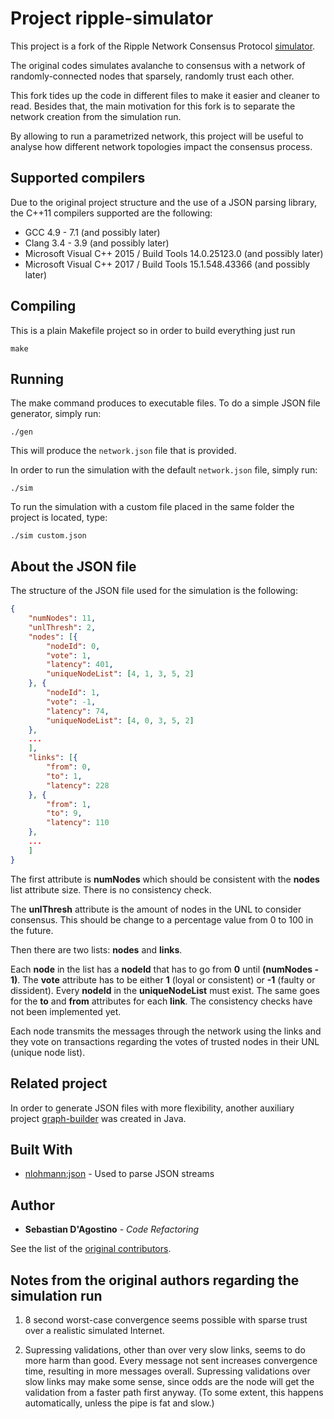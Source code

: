 # Project ripple-simulator

This project is a fork of the Ripple Network Consensus Protocol [simulator](https://github.com/ripple/simulator).

The original codes simulates avalanche to consensus with a network of randomly-connected
nodes that sparsely, randomly trust each other.

This fork tides up the code in different files to make it easier and cleaner to read.
Besides that, the main motivation for this fork is to separate the network creation from the simulation run.

By allowing to run a parametrized network, this project will be useful to analyse how different network topologies impact the consensus process.

## Supported compilers

Due to the original project structure and the use of a JSON parsing library, the C++11 compilers supported are the following:

- GCC 4.9 - 7.1 (and possibly later)
- Clang 3.4 - 3.9 (and possibly later)
- Microsoft Visual C++ 2015 / Build Tools 14.0.25123.0 (and possibly later)
- Microsoft Visual C++ 2017 / Build Tools 15.1.548.43366 (and possibly later)

## Compiling

This is a plain Makefile project so in order to build everything just run

```
make
```

## Running

The make command produces to executable files. To do a simple JSON file generator, simply run:

```
./gen
```

This will produce the `network.json` file that is provided.

In order to run the simulation with the default `network.json` file, simply run:

```
./sim
```

To run the simulation with a custom file placed in the same folder the project is located, type:

```
./sim custom.json
```


## About the JSON file

The structure of the JSON file used for the simulation is the following:

```json
{
	"numNodes": 11,
	"unlThresh": 2,
	"nodes": [{
		"nodeId": 0,
		"vote": 1,
		"latency": 401,
		"uniqueNodeList": [4, 1, 3, 5, 2]
	}, {
		"nodeId": 1,
		"vote": -1,
		"latency": 74,
		"uniqueNodeList": [4, 0, 3, 5, 2]
	}, 
	...
	],
	"links": [{
		"from": 0,
		"to": 1,
		"latency": 228
	}, {
		"from": 1,
		"to": 9,
		"latency": 110
	},
	...
	]
}
```

The first attribute is **numNodes** which should be consistent with the **nodes** list attribute size. There is no consistency check.

The **unlThresh** attribute is the amount of nodes in the UNL to consider consensus. This should be change to a percentage value from 0 to 100 in the future.

Then there are two lists: **nodes** and **links**.

Each **node** in the list has a **nodeId** that has to go from **0** until **(numNodes - 1)**. The **vote** attribute has to be either **1** (loyal or consistent) or **-1** (faulty or dissident). Every **nodeId** in the **uniqueNodeList** must exist. The same goes for the **to** and **from** attributes for each **link**. The consistency checks have not been implemented yet.

Each node transmits the messages through the network using the links and they vote on transactions regarding the votes of trusted nodes in their UNL (unique node list).

## Related project

In order to generate JSON files with more flexibility, another auxiliary project [graph-builder](https://github.com/sebastiandagostino/graph-builder) was created in Java.

## Built With

* [nlohmann:json](https://github.com/nlohmann/json) - Used to parse JSON streams

## Author

* **Sebastian D'Agostino** - *Code Refactoring*

See the list of the [original contributors](https://github.com/ripple/simulator/graphs/contributors).

## Notes from the original authors regarding the simulation run

1) 8 second worst-case convergence seems possible with sparse trust over a
realistic simulated Internet.

2) Supressing validations, other than over very slow links, seems to do more
harm than good. Every message not sent increases convergence time, resulting
in more messages overall. Supressing validations over slow links may make
some sense, since odds are the node will get the validation from a faster
path first anyway. (To some extent, this happens automatically, unless the
pipe is fat and slow.)
